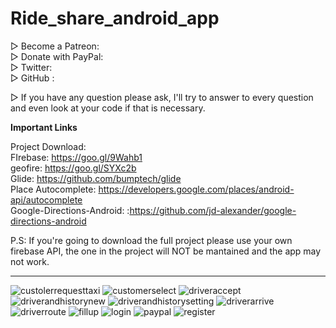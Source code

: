 # Ride_share_android_app
<!--
▷ Create an android app like uber

▷ Full Video Tutorial Playlist here: https://www.youtube.com/playlist?list=PLxabZQCAe5fgXx8cn2iKOtt0VFJrf5bOd <br />
▷ Lesson on how to import this project here: https://www.youtube.com/watch?v=2TkNZ-Vael4 <br />
▷ Uber Web Dashboard with payouts for drivers: https://github.com/SimCoderYoutube/uberClone_dashboard
-->
▷ Become a Patreon: <br />
▷ Donate with PayPal: <br />
▷ Twitter: <br />
▷ GitHub : <br />

▷ If you have any question please ask, I'll try to answer to every question and even look at your code if that is necessary.


**Important Links**

Project Download: <br />
FIrebase: https://goo.gl/9Wahb1<br />
geofire: https://goo.gl/SYXc2b<br />
Glide: https://github.com/bumptech/glide<br />
Place Autocomplete: https://developers.google.com/places/android-api/autocomplete<br />
Google-Directions-Android: :https://github.com/jd-alexander/google-directions-android<br />

P.S: If you're going to download the full project please use your own firebase API, the one in the project will NOT be mantained and the app may not work.


<!--
paypal config
package com.tian.uber;


public class PayPalConfig {
    public static final String PAYPAL_CLIENT_ID = "Abcaf2Ym8nmDk9wu9RC_74kUbxpRlvD5jreJrMS9H95MnXaPM8UY2RRQJ4QxOxitWO9s46FmvFEoipFh";
    public static final String PAYPAL_PAYOUT_URL = "https://us-central1-uber-32147.cloudfunctions.net/payout";
}


-->



_____________________________________________________________________________

![custolerrequesttaxi](https://user-images.githubusercontent.com/11573010/195524532-b9f4f340-71cd-4fea-880d-cf0decff63be.PNG)
![customerselect](https://user-images.githubusercontent.com/11573010/195524538-dd705a8e-8615-4975-af06-03b471617cb3.PNG)
![driveraccept](https://user-images.githubusercontent.com/11573010/195524546-2411167f-c830-4a77-81c0-6c8071e5eb05.PNG)
![driverandhistorynew](https://user-images.githubusercontent.com/11573010/195524550-546e2e30-6f55-490c-86bd-6d11bf37455c.PNG)
![driverandhistorysetting](https://user-images.githubusercontent.com/11573010/195524554-71b6c3ef-1ae2-4e45-8b01-1bf4457775e0.PNG)
![driverarrive](https://user-images.githubusercontent.com/11573010/195524556-5e1c8562-558c-4d02-80e7-07b18a80b83a.PNG)
![driverroute](https://user-images.githubusercontent.com/11573010/195524560-22ddfa4c-2968-447a-9ba2-dfb2f7a6d788.PNG)
![fillup](https://user-images.githubusercontent.com/11573010/195524564-9f40105a-c9f8-4174-a813-a99600291331.PNG)
![login](https://user-images.githubusercontent.com/11573010/195524566-9247a355-bfbb-40df-bf70-b113cf06927f.PNG)
![paypal](https://user-images.githubusercontent.com/11573010/195524568-c850a687-2274-49a4-afd5-af39ef2ee951.png)
![register](https://user-images.githubusercontent.com/11573010/195524570-5690e0a6-316d-43da-99f1-b021c16c1f6d.PNG)

